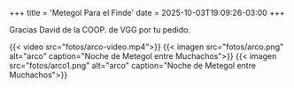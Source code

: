 +++
title = 'Metegol Para el Finde'
date = 2025-10-03T19:09:26-03:00
+++

Gracias David de la COOP. de VGG por tu pedido.

{{< video src="fotos/arco-video.mp4">}}
{{< imagen src="fotos/arco.png" alt="arco" caption="Noche de Metegol entre Muchachos">}}
{{< imagen src="fotos/arco1.png" alt="arco" caption="Noche de Metegol entre Muchachos">}}